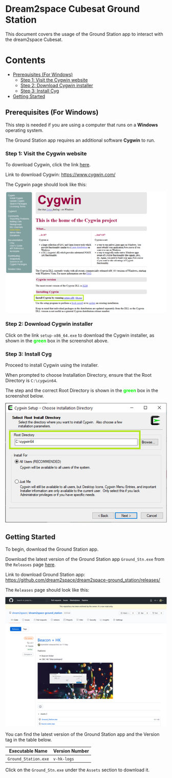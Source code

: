 # Dream2space Cubesat Ground Station
<!-- markdownlint-disable MD033 -->
<!--TODO: Break down into smaller steps per header-->

This document covers the usage of the Ground Station app to interact with the dream2space Cubesat.

<!-- markdownlint-disable MD025 MD003 -->
Contents
========
<!-- markdownlint-enable MD025 MD003 -->

- [Prerequisites (For Windows)](#prerequisites-for-windows)
  - [Step 1: Visit the Cygwin website](#step-1-visit-the-cygwin-website)
  - [Step 2: Download Cygwin installer](#step-2-download-cygwin-installer)
  - [Step 3: Install Cyg](#step-3-install-cyg)
- [Getting Started](#getting-started)

## Prerequisites (For Windows)

This step is needed if you are using a computer that runs on a **Windows** operating system.

The Ground Station app requires an additional software **Cygwin** to run.

### Step 1: Visit the Cygwin website

To download Cygwin, click the link [here](https://www.cygwin.com/).

Link to download Cygwin: <https://www.cygwin.com/>

The Cygwin page should look like this:

![Cygwin Download Page](images/cygwin-download.png)

### Step 2: Download Cygwin installer

Click on the link `setup-x86_64.exe` to download the Cygwin installer, as shown in the **<span style="color: lime">green</span>** box in the screenshot above.

### Step 3: Install Cyg

Proceed to install Cygwin using the installer.

When prompted to choose Installation Directory, ensure that the Root Directory is `C:\cygwin64`.

The step and the correct Root Directory is shown in the **<span style="color: lime">green</span>** box in the screenshot below.

![Cygwin Root Install Directory](images/cygwin-save-location.png)

## Getting Started

To begin, download the Ground Station app.

Download the latest version of the Ground Station app `Ground_Stn.exe` from the `Releases` page [here](https://github.com/dream2space/dream2space-ground_station/releases). <!--TODO: Update to a direct link to the exact releases-->

Link to download Ground Station app: <https://github.com/dream2space/dream2space-ground_station/releases/> <!--TODO: Update to a direct link to the exact releases-->

The `Releases` page should look like this:

![Ground Station exe releases](images/ground_stn_exe_releases.png)  <!--TODO: Fix to correct image and rename to replace-->

You can find the latest version of the Ground Station app and the Version tag in the table below.

| Executable Name      | Version Number |
| -------------------- | -------------- |
| `Ground_Station.exe` | `v-hk-logs`    |
<!--TODO: Correct the version number to match the screenshot/latest version-->

Click on the `Ground_Stn.exe` under the `Assets` section to download it.
